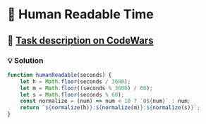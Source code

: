 # 📝 Human Readable Time

## 🔗 [Task description on CodeWars](https://www.codewars.com/kata/52685f7382004e774f0001f7)

### 💡 Solution

```javascript
function humanReadable(seconds) {
    let h = Math.floor(seconds / 3600);
    let m = Math.floor((seconds % 3600) / 60);
    let s = Math.floor(seconds % 60);
    const normalize = (num) => num < 10 ? `0${num}` : num;
    return `${normalize(h)}:${normalize(m)}:${normalize(s)}`;
}
```

